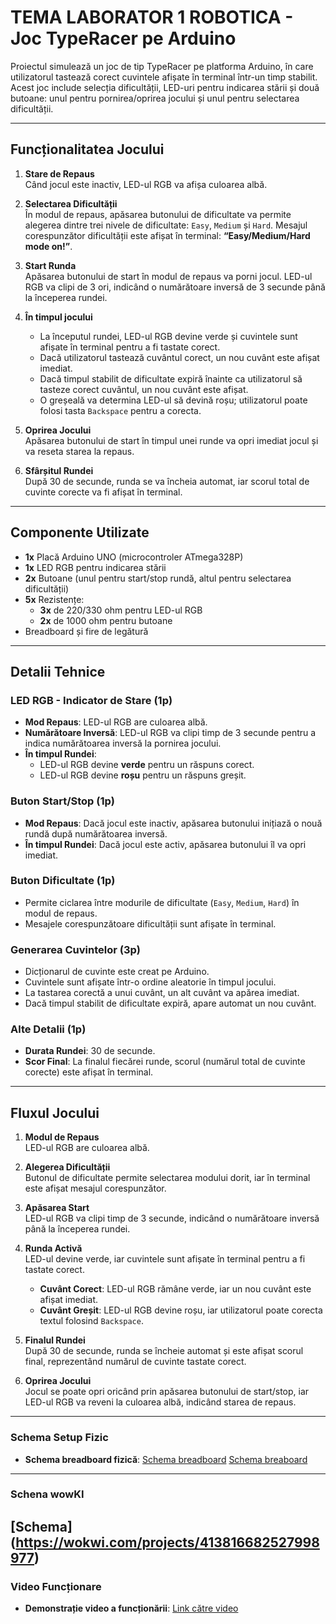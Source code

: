 # TEMA LABORATOR 1 ROBOTICA - Joc TypeRacer pe Arduino

Proiectul simulează un joc de tip TypeRacer pe platforma Arduino, în care utilizatorul tastează corect cuvintele afișate în terminal într-un timp stabilit. Acest joc include selecția dificultății, LED-uri pentru indicarea stării și două butoane: unul pentru pornirea/oprirea jocului și unul pentru selectarea dificultății.

---

## Funcționalitatea Jocului

1. **Stare de Repaus**  
   Când jocul este inactiv, LED-ul RGB va afișa culoarea albă.

2. **Selectarea Dificultății**  
   În modul de repaus, apăsarea butonului de dificultate va permite alegerea dintre trei nivele de dificultate: `Easy`, `Medium` și `Hard`. Mesajul corespunzător dificultății este afișat în terminal: **“Easy/Medium/Hard mode on!”**.

3. **Start Runda**  
   Apăsarea butonului de start în modul de repaus va porni jocul. LED-ul RGB va clipi de 3 ori, indicând o numărătoare inversă de 3 secunde până la începerea rundei.

4. **În timpul jocului**  
   - La începutul rundei, LED-ul RGB devine verde și cuvintele sunt afișate în terminal pentru a fi tastate corect.
   - Dacă utilizatorul tastează cuvântul corect, un nou cuvânt este afișat imediat.
   - Dacă timpul stabilit de dificultate expiră înainte ca utilizatorul să tasteze corect cuvântul, un nou cuvânt este afișat.
   - O greșeală va determina LED-ul să devină roșu; utilizatorul poate folosi tasta `Backspace` pentru a corecta.

5. **Oprirea Jocului**  
   Apăsarea butonului de start în timpul unei runde va opri imediat jocul și va reseta starea la repaus.

6. **Sfârșitul Rundei**  
   După 30 de secunde, runda se va încheia automat, iar scorul total de cuvinte corecte va fi afișat în terminal.

---

## Componente Utilizate

- **1x** Placă Arduino UNO (microcontroler ATmega328P)
- **1x** LED RGB pentru indicarea stării
- **2x** Butoane (unul pentru start/stop rundă, altul pentru selectarea dificultății)
- **5x** Rezistențe:
  - **3x** de 220/330 ohm pentru LED-ul RGB
  - **2x** de 1000 ohm pentru butoane
- Breadboard și fire de legătură

---

## Detalii Tehnice

### LED RGB - Indicator de Stare (1p)

- **Mod Repaus**: LED-ul RGB are culoarea albă.
- **Numărătoare Inversă**: LED-ul RGB va clipi timp de 3 secunde pentru a indica numărătoarea inversă la pornirea jocului.
- **În timpul Rundei**:
  - LED-ul RGB devine **verde** pentru un răspuns corect.
  - LED-ul RGB devine **roșu** pentru un răspuns greșit.

### Buton Start/Stop (1p)

- **Mod Repaus**: Dacă jocul este inactiv, apăsarea butonului inițiază o nouă rundă după numărătoarea inversă.
- **În timpul Rundei**: Dacă jocul este activ, apăsarea butonului îl va opri imediat.

### Buton Dificultate (1p)

- Permite ciclarea între modurile de dificultate (`Easy`, `Medium`, `Hard`) în modul de repaus.
- Mesajele corespunzătoare dificultății sunt afișate în terminal.

### Generarea Cuvintelor (3p)

- Dicționarul de cuvinte este creat pe Arduino.
- Cuvintele sunt afișate într-o ordine aleatorie în timpul jocului.
- La tastarea corectă a unui cuvânt, un alt cuvânt va apărea imediat.
- Dacă timpul stabilit de dificultate expiră, apare automat un nou cuvânt.

### Alte Detalii (1p)

- **Durata Rundei**: 30 de secunde.
- **Scor Final**: La finalul fiecărei runde, scorul (numărul total de cuvinte corecte) este afișat în terminal.

---

## Fluxul Jocului

1. **Modul de Repaus**  
   LED-ul RGB are culoarea albă.

2. **Alegerea Dificultății**  
   Butonul de dificultate permite selectarea modului dorit, iar în terminal este afișat mesajul corespunzător.

3. **Apăsarea Start**  
   LED-ul RGB va clipi timp de 3 secunde, indicând o numărătoare inversă până la începerea rundei.

4. **Runda Activă**  
   LED-ul devine verde, iar cuvintele sunt afișate în terminal pentru a fi tastate corect.
   - **Cuvânt Corect**: LED-ul RGB rămâne verde, iar un nou cuvânt este afișat imediat.
   - **Cuvânt Greșit**: LED-ul RGB devine roșu, iar utilizatorul poate corecta textul folosind `Backspace`.

5. **Finalul Rundei**  
   După 30 de secunde, runda se încheie automat și este afișat scorul final, reprezentând numărul de cuvinte tastate corect.

6. **Oprirea Jocului**  
   Jocul se poate opri oricând prin apăsarea butonului de start/stop, iar LED-ul RGB va reveni la culoarea albă, indicând starea de repaus.

---

### Schema Setup Fizic

- **Schema breadboard fizică**: [Schema breadboard](https://drive.google.com/file/d/1CqBopthb3kALGBSLGa4HUZLE6jmcNxF0/view?usp=drive_linkk)
[Schema breaboard]( https://drive.google.com/file/d/1motyAh25T5dkghyg6k2TlFVKarAm2FbO/view?usp=drive_link)

---

### Schena wowKI
[Schema] (https://wokwi.com/projects/413816682527998977)
---

### Video Funcționare

- **Demonstrație video a funcționării**: [Link către video](https://youtu.be/i7L5zVrccJU)
